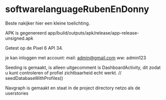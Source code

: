 # softwarelanguageRubenEnDonny

Beste nakijker hier een kleine toelichting.

APK is gegenereerd app/build/outputs/apk/release/app-release-unsigned.apk

Getest op de Pixel 6 API 34.

je kan inloggen met account:
mail: admin@gmail.com
ww: admin123

Seeding is gemaakt, is alleen uitgecomment is DashboardActivity, dit zodat u kunt controleren
of profiel zichtbaarheid echt werkt.
//        seedDatabaseWithProfiles()

Navgraph is gemaakt en staat in de project directory netzo als de userstories

